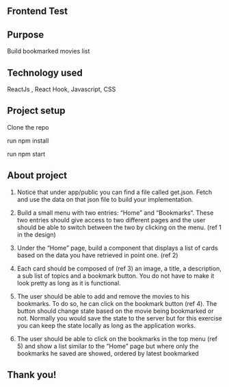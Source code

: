 ## Frontend Test

## Purpose 
Build bookmarked movies list


## Technology used
ReactJs , React Hook, Javascript, CSS


## Project setup

Clone the repo

run npm install

run npm start

## About project
1. Notice that under app/public you can find a file called get.json. Fetch and use the data on that json file to build your implementation.

2. Build a small menu with two entries: “Home” and “Bookmarks”. These two entries should give access to two different pages and the user should be able to switch between the two by clicking on the menu. (ref 1 in the design)

3. Under the “Home” page, build a component that displays a list of cards based on the data you have retrieved in point one. (ref 2)

4. Each card should be composed of (ref 3) an image, a title, a description, a sub list of topics and a bookmark button. You do not have to make it look pretty as long as it is functional.

5. The user should be able to add and remove the movies to his bookmarks. To do so, he can click on the bookmark button (ref 4). The button should change state based on the movie being bookmarked or not. Normally you would save the state to the server but for this exercise you can keep the state locally as long as the application works.

6. The user should be able to click on the bookmarks in the top menu (ref 5) and show a list similar to the “Home” page but where only the bookmarks he saved are showed, ordered by latest bookmarked

## Thank you!
